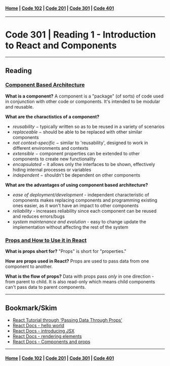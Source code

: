 #### [Home](../README.md) | [Code 102](../102main.md) | [Code 201](../201main.md) | [Code 301](../301main.md) | [Code 401](../401main.md)
***
# Code 301 | Reading 1 - Introduction to React and Components
***
## Reading
### [Component Based Architecture](https://www.tutorialspoint.com/software_architecture_design/component_based_architecture.htm)
**What is a component?**
A component is a "package" (of sorts) of code used in conjunction with other code or components. It's intended to be modular and reusable. 

**What are the charactistics of a component?**
- *reusability* − typically written so as to be reused in a variety of scenarios
- *replaceable* − should be able to be replaced with other similar components
- *not context-specific* − similar to 'reusability', designed to work in different environments and contexts
- *extensible* − component properties can be extended to other components to create new functionality
- *encapsulated* − it allows only the interfaces to be shown, effectively hiding internal processes or variables
- *independent* − shouldn't be dependent on other components

**What are the advantages of using component based architecture?**
- *ease of deployment/development* - independent characteristic of components makes replacing components and programming existing ones easier, as it won't have an impact to other components
- *reliability* - increases reliability since each component can be reused and reduces errors/bugs
- *system maintenance and evolution* - easy to change update the implementation without affecting the rest of the system

### [Props and How to Use it in React](https://itnext.io/what-is-props-and-how-to-use-it-in-react-da307f500da0#:~:text=%E2%80%9CProps%E2%80%9D%20is%20a%20special%20keyword,way%20from%20parent%20to%20child)
**What is props short for?**
"Props" is short for "properties."

**How are props used in React?**
Props are used to pass data from one component to another.

**What is the flow of props?**
Data with props pass *only* in one direction - from parent to child. It is also read-only which means child components can't pass data to parent components.

***
## Bookmark/Skim
- [React Tutorial through ‘Passing Data Through Props’](https://reactjs.org/tutorial/tutorial.html)
- [React Docs - hello world](https://reactjs.org/docs/hello-world.html)
- [React Docs - introducing JSX](https://reactjs.org/docs/introducing-jsx.html)
- [React Docs - rendering elements](https://reactjs.org/docs/rendering-elements.html)
- [React Docs - Components and props](https://reactjs.org/docs/components-and-props.html)

***
#### [Home](../README.md) | [Code 102](../102main.md) | [Code 201](../201main.md) | [Code 301](../301main.md) | [Code 401](../401main.md)